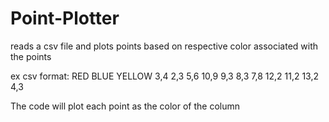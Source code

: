 # Point-Plotter
reads a csv file and plots points based on respective color associated with the points

ex csv format:
RED   BLUE   YELLOW
3,4   2,3    5,6
10,9  9,3    8,3
7,8          12,2
11,2         13,2
      4,3
      
      
      
The code will plot each point as the color of the column
